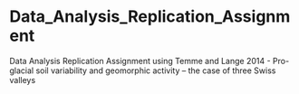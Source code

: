 # Data_Analysis_Replication_Assignment
Data Analysis Replication Assignment using Temme and Lange 2014 - Pro-glacial soil variability and geomorphic activity – the case of three Swiss valleys
